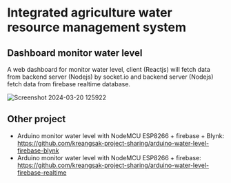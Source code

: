 # Integrated agriculture water resource management system
## Dashboard monitor water level 


A web dashboard for monitor water level, client (Reactjs) will fetch data from backend server (Nodejs) by socket.io and backend server (Nodejs) fetch data from firebase realtime database.



![Screenshot 2024-03-20 125922](https://github.com/Yo445/PlantSiri_-GP-/assets/130509394/990c7f3e-e6c7-4f7d-b7e7-43f73af8ad5d)


## Other project

- Arduino monitor water level with NodeMCU ESP8266 + firebase + Blynk: https://github.com/kreangsak-project-sharing/arduino-water-level-firebase-blynk
- Arduino monitor water level with NodeMCU ESP8266 + firebase: https://github.com/kreangsak-project-sharing/arduino-water-level-firebase-realtime
